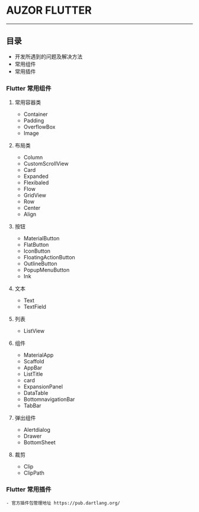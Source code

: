 # AUZOR FLUTTER

----

## 目录

* 开发所遇到的问题及解决方法
* 常用组件
* 常用插件

### Flutter 常用组件

1. 常用容器类
   * Container
   * Padding
   * OverflowBox
   * Image

2. 布局类
   * Column
   * CustomScrollView
   * Card
   * Expanded
   * Flexibaled
   * Flow
   * GridView
   * Row
   * Center
   * Align

3. 按钮
   * MaterialButton
   * FlatButton
   * IconButton
   * FloatingActionButton
   * OutlineButton
   * PopupMenuButton
   * Ink

4. 文本
   * Text
   * TextField

5. 列表
   * ListView

6. 组件
   * MaterialApp
   * Scaffold
   * AppBar
   * ListTitle
   * card
   * ExpansionPanel
   * DataTable
   * BottomnavigationBar
   * TabBar

7. 弹出组件
   * Alertdialog
   * Drawer
   * BottomSheet
  
8. 裁剪
   * Clip
   * ClipPath

### Flutter 常用插件

    - 官方插件包管理地址 https://pub.dartlang.org/
